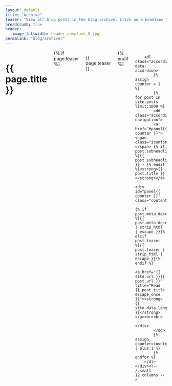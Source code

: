 ```yaml
---
layout: default
title: "Archive"
teaser: "View all blog posts in the blog archive. Click on a headline to read the teaser."
breadcrumb: true
header:
   image_fullwidth: header_unsplash_8.jpg
permalink: "blog/archive/"
---
```

<div id="blog-index" class="row">
	<div class="small-12 columns t30">
		<h1>{{ page.title }}</h1>
		{% if page.teaser %}<p class="teaser">{{ page.teaser }}</p>{% endif %}

		<dl class="accordion" data-accordion>
			{% assign counter = 1 %}
			{% for post in site.posts limit:1000 %}
			<dd class="accordion-navigation">
			<a href="#panel{{ counter }}"><span class="iconfont"></span> {% if post.subheadline %}{{ post.subheadline }} › {% endif %}<strong>{{ post.title }}</strong></a>
				<div id="panel{{ counter }}" class="content">
					{% if post.meta_description %}{{ post.meta_description | strip_html | escape }}{% elsif post.teaser %}{{ post.teaser | strip_html | escape }}{% endif %}
					<a href="{{ site.url }}{{ post.url }}" title="Read {{ post.title escape_once }}"><strong>{{ site.data.language.read_more }}</strong></a><br><br>
				</div>
			</dd>
			{% assign counter=counter | plus:1 %}
			{% endfor %}
		</dl>
	</div><!-- /.small-12.columns -->
</div><!-- /.row -->
